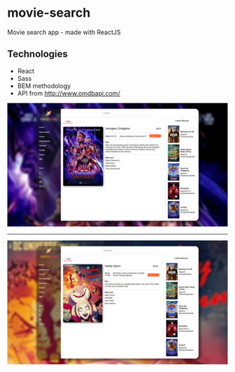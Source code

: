 # movie-search
Movie search app - made with ReactJS

## Technologies

- React
- Sass
- BEM methodology
- API from http://www.omdbapi.com/

![alt text](https://github.com/stevandrej/movie-search/blob/master/img/preview-1.jpg "preview 1")

---

![alt text](https://github.com/stevandrej/movie-search/blob/master/img/preview-2.jpg "preview 2") 
